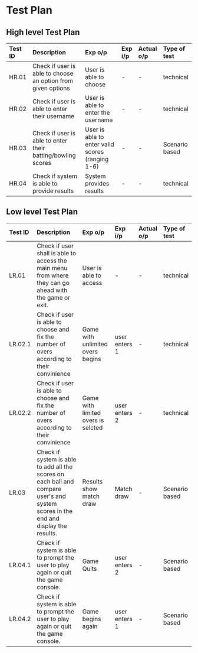 # Test Plan

## High level Test Plan
| Test ID | Description | Exp o/p | Exp i/p | Actual o/p | Type of test |
| :---- | :---- | :---- | :---- | :---- | :---- |
| HR.01 | Check if user is able to choose an option from given options | User is able to choose | - | - | technical |
| HR.02 | Check if user is able to enter their username | User is able to enter the username | - | - | technical |
| HR.03 | Check if user is able to enter their batting/bowling scores | User is able to enter valid scores (ranging 1-6) | - | - | Scenario based |
| HR.04 | Check if system is able to provide results | System provides results | - | - | technical |

## Low level Test Plan
| Test ID | Description | Exp o/p | Exp i/p | Actual o/p | Type of test |
| :---- | :---- | :---- | :---- | :---- | :---- |
| LR.01 | Check if user shall is able to access the main menu from where they can go ahead with the game or exit. | User is able to access | - | - | technical |
| LR.02.1 | Check if user is able to choose and fix the number of overs according to their convinience | Game with unlimited overs begins | user enters 1 | - |technical |
| LR.02.2 | Check if user is able to choose and fix the number of overs according to their convinience | Game with limited overs is selcted | user enters 2 | - |technical |
| LR.03 | Check if system is able to add all the scores on each ball and compare user's and system scores in the end and display the results. | Results show match draw | Match draw | - | Scenario based |
| LR.04.1 | Check if system is able to prompt the user to play again or quit the game console. | Game Quits | user enters 2 | - | Scenario based |
| LR.04.2 | Check if system is able to prompt the user to play again or quit the game console. | Game begins again | user enters 1 | - | Scenario based |
